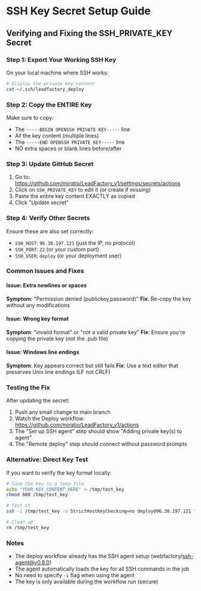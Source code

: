 # SSH Key Secret Setup Guide

## Verifying and Fixing the SSH_PRIVATE_KEY Secret

### Step 1: Export Your Working SSH Key

On your local machine where SSH works:

```bash
# Display the private key content
cat ~/.ssh/leadfactory_deploy
```

### Step 2: Copy the ENTIRE Key

Make sure to copy:
- The `-----BEGIN OPENSSH PRIVATE KEY-----` line
- All the key content (multiple lines)
- The `-----END OPENSSH PRIVATE KEY-----` line
- NO extra spaces or blank lines before/after

### Step 3: Update GitHub Secret

1. Go to: https://github.com/mirqtio/LeadFactory_v1/settings/secrets/actions
2. Click on `SSH_PRIVATE_KEY` to edit it (or create if missing)
3. Paste the entire key content EXACTLY as copied
4. Click "Update secret"

### Step 4: Verify Other Secrets

Ensure these are also set correctly:
- `SSH_HOST`: `96.30.197.121` (just the IP, no protocol)
- `SSH_PORT`: `22` (or your custom port)
- `SSH_USER`: `deploy` (or your deployment user)

### Common Issues and Fixes

#### Issue: Extra newlines or spaces
**Symptom**: "Permission denied (publickey,password)"
**Fix**: Re-copy the key without any modifications

#### Issue: Wrong key format
**Symptom**: "invalid format" or "not a valid private key"
**Fix**: Ensure you're copying the private key (not the .pub file)

#### Issue: Windows line endings
**Symptom**: Key appears correct but still fails
**Fix**: Use a text editor that preserves Unix line endings (LF not CRLF)

### Testing the Fix

After updating the secret:
1. Push any small change to main branch
2. Watch the Deploy workflow: https://github.com/mirqtio/LeadFactory_v1/actions
3. The "Set up SSH agent" step should show "Adding private key(s) to agent"
4. The "Remote deploy" step should connect without password prompts

### Alternative: Direct Key Test

If you want to verify the key format locally:

```bash
# Save the key to a temp file
echo "YOUR_KEY_CONTENT_HERE" > /tmp/test_key
chmod 600 /tmp/test_key

# Test it
ssh -i /tmp/test_key -o StrictHostKeyChecking=no deploy@96.30.197.121 "echo 'Success!'"

# Clean up
rm /tmp/test_key
```

### Notes

- The deploy workflow already has the SSH agent setup (webfactory/ssh-agent@v0.8.0)
- The agent automatically loads the key for all SSH commands in the job
- No need to specify `-i` flag when using the agent
- The key is only available during the workflow run (secure)